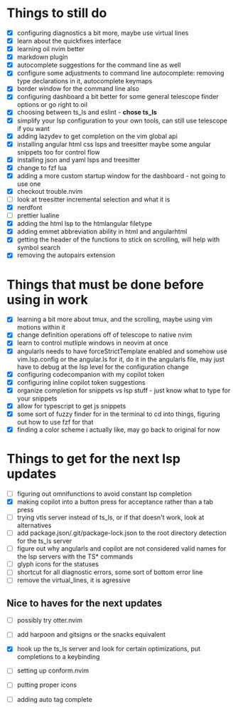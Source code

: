 # Things to still do

- [x] configuring diagnostics a bit more, maybe use virtual lines
- [x] learn about the quickfixes interface
- [x] learning oil nvim better
- [x] markdown plugin
- [x] autocomplete suggestions for the command line as well
- [x] configure some adjustments to command line autocomplete: removing type declarations in it, autocomplete keymaps
- [x] border window for the command line also
- [x] configuring dashboard a bit better for some general telescope finder options or go right to oil
- [x] choosing between ts_ls and eslint - **chose ts_ls**
- [x] simplify your lsp configuration to your own tools, can still use telescope if you want
- [x] adding lazydev to get completion on the vim global api
- [x] installing angular html css lsps and treesitter maybe some angular snippets too for control flow
- [x] installing json and yaml lsps and treesitter
- [x] change to fzf lua
- [x] adding a more custom startup window for the dashboard - not going to use one
- [x] checkout trouble.nvim
- [ ] look at treesitter incremental selection and what it is
- [x] nerdfont
- [ ] prettier lualine
- [x] adding the html lsp to the htmlangular filetype
- [x] adding emmet abbreviation ability in html and angularhtml
- [x] getting the header of the functions to stick on scrolling, will help with symbol search
- [x] removing the autopairs extension

# Things that must be done before using in work

- [x] learning a bit more about tmux, and the scrolling, maybe using vim motions within it
- [x] change definition operations off of telescope to native nvim
- [x] learn to control mutliple windows in neovim at once
- [x] angularls needs to have forceStrictTemplate enabled and somehow use vim.lsp.config or the angular.ls for it, do it in the angularls file, may just have to debug at the lsp level for the configuration change
- [x] configuring codecompanion with my copilot token
- [x] configuring inline copilot token suggestions
- [x] organize completion for snippets vs lsp stuff - just know what to type for your snippets
- [x] allow for typescript to get js snippets
- [x] some sort of fuzzy finder for in the terminal to cd into things, figuring out how to use fzf for that
- [x] finding a color scheme i actually like, may go back to original for now

# Things to get for the next lsp updates

- [ ] figuring out omnifunctions to avoid constant lsp completion
- [x] making copilot into a button press for acceptance rather than a tab press
- [ ] trying vtls server instead of ts_ls, or if that doesn't work, look at alternatives
- [ ] add package.json/.git/package-lock.json to the root directory detection for the ts_ls server
- [ ] figure out why angularls and copilot are not considered valid names for the lsp servers with the TS* commands
- [ ] glyph icons for the statuses
- [ ] shortcut for all diagnostic errors, some sort of bottom error line
- [ ] remove the virtual_lines, it is agressive

## Nice to haves for the next updates
- [ ] possibly try otter.nvim
- [ ] add harpoon and gitsigns or the snacks equivalent
- [x] hook up the ts_ls server and look for certain optimizations, put completions to a keybinding
- [ ] setting up conform.nvim
- [ ] putting proper icons
- [ ] adding auto tag complete

